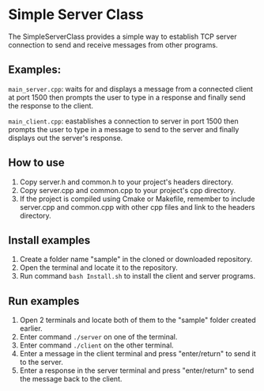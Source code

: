 # Simple Server Class
The SimpleServerClass provides a simple way to establish TCP server connection to send and receive messages from other programs.

## Examples:
`main_server.cpp`: waits for and displays a message from a connected client at port 1500 then prompts the user to type in a response and finally send the response to the client.

`main_client.cpp`: eastablishes a connection to server in port 1500 then prompts the user to type in a message to send to the server and finally displays out the server's response.

## How to use
1. Copy server.h and common.h to your project's headers directory.
2. Copy server.cpp and common.cpp to your project's cpp directory.
3. If the project is compiled using Cmake or Makefile, remember to include server.cpp and common.cpp with other cpp files and link to the headers directory.

## Install examples
1. Create a folder name "sample" in the cloned or downloaded repository.
2. Open the terminal and locate it to the repository.
3. Run command `bash Install.sh` to install the client and server programs.

## Run examples
1. Open 2 terminals and locate both of them to the "sample" folder created earlier.
2. Enter command `./server` on one of the terminal.
3. Enter command `./client` on the other terminal.
4. Enter a message in the client terminal and press "enter/return" to send it to the server.
5. Enter a response in the server terminal and press "enter/return" to send the message back to the client.
